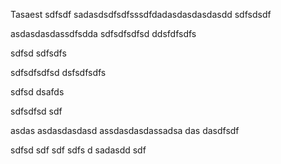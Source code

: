 Tasaest
sdfsdf
sadasdsdfsdfsssdfdadasdasdasdasdd
sdfsdsdf

asdasdasdassdfsdda
sdfsdfsdfsd
ddsfdfsdfs

sdfsd
sdfsdfs

sdfsdfsdfsd
dsfsdfsdfs

sdfsd
dsafds

sdfsdfsd
sdf

asdas
asdasdasdasd
assdasdasdassadsa
das
dasdfsdf

sdfsd
sdf
sdf
sdfs
d
sadasdd
sdf
